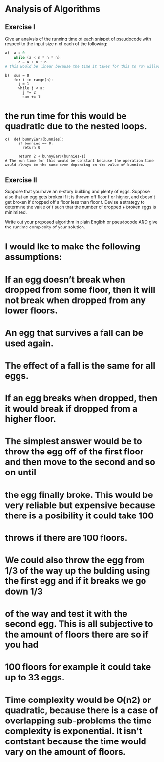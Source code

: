 # Analysis of Algorithms

## Exercise I

Give an analysis of the running time of each snippet of
pseudocode with respect to the input size n of each of the following:

```python
a)  a = 0
    while (a < n * n * n):
      a = a + n * n
# this would be linear because the time it takes for this to run willvary dependening on the value of a.  If a is large then it will take longer.
```


```
b)  sum = 0
    for i in range(n):
      j = 1
      while j < n:
        j *= 2
        sum += 1
```
# the run time for this would be quadratic due to the nested loops.

```
c)  def bunnyEars(bunnies):
      if bunnies == 0:
        return 0

      return 2 + bunnyEars(bunnies-1)
# The run time for this would be constant because the operation time would always be the same even depending on the value of bunnies.
```

## Exercise II

Suppose that you have an n-story building and plenty of eggs. Suppose also that an egg gets broken if it is thrown off floor f or higher, and doesn't get broken if dropped off a floor less than floor f. Devise a strategy to determine the value of f such that the number of dropped + broken eggs is minimized.

Write out your proposed algorithm in plain English or pseudocode AND give the runtime complexity of your solution.

# I would lke to make the following assumptions:
  # If an egg doesn’t break when dropped from some floor, then it will not break when dropped from any lower floors.
  # An egg that survives a fall can be used again.
  # The effect of a fall is the same for all eggs.
  # If an egg breaks when dropped, then it would break if dropped from a higher floor.

# The simplest answer would be to throw the egg off of the first floor and then move to the second and so on until 
# the egg finally broke.  This would be very reliable but expensive because there is a posibility it could take 100 
# throws if there are 100 floors.

# We could also throw the egg from 1/3 of the way up the bulding using the first egg and if it breaks we go down 1/3 
# of the way and test it with the second egg.  This is all subjective to the amount of floors there are so if you had
# 100 floors for example it could take  up to 33 eggs.

# Time complexity would be O(n2) or quadratic, because there is a case of overlapping sub-problems the time complexity is exponential.  It isn't contstant because the time would vary on the amount of floors.





